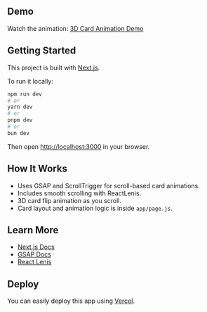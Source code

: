 ## Demo

Watch the animation: [3D Card Animation Demo](https://tatvatech.com/images/3dcardanimation.mp4)

## Getting Started

This project is built with [Next.js](https://nextjs.org/).

To run it locally:

```bash
npm run dev
# or
yarn dev
# or
pnpm dev
# or
bun dev
```

Then open [http://localhost:3000](http://localhost:3000) in your browser.

## How It Works

* Uses GSAP and ScrollTrigger for scroll-based card animations.
* Includes smooth scrolling with ReactLenis.
* 3D card flip animation as you scroll.
* Card layout and animation logic is inside `app/page.js`.

## Learn More

* [Next.js Docs](https://nextjs.org/docs)
* [GSAP Docs](https://gsap.com/docs/)
* [React Lenis](https://github.com/studio-freight/lenis)

## Deploy

You can easily deploy this app using [Vercel](https://vercel.com/new).
